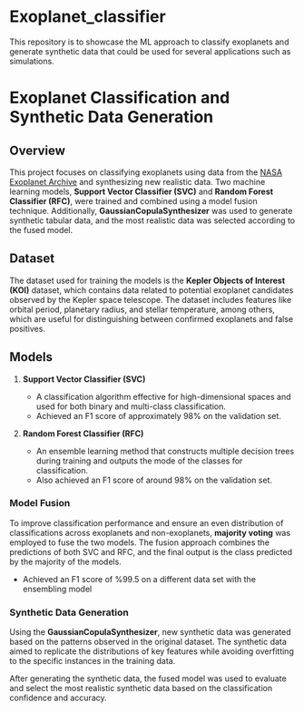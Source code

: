 # Exoplanet_classifier
This repository is to showcase the ML approach to classify exoplanets and generate synthetic data that could be used for several applications such as simulations.

# Exoplanet Classification and Synthetic Data Generation

## Overview
This project focuses on classifying exoplanets using data from the [NASA Exoplanet Archive](https://exoplanetarchive.ipac.caltech.edu/cgi-bin/TblView/nph-tblView?app=ExoTbls&config=koi) and synthesizing new realistic data. Two machine learning models, **Support Vector Classifier (SVC)** and **Random Forest Classifier (RFC)**, were trained and combined using a model fusion technique. Additionally, **GaussianCopulaSynthesizer** was used to generate synthetic tabular data, and the most realistic data was selected according to the fused model.

## Dataset
The dataset used for training the models is the **Kepler Objects of Interest (KOI)** dataset, which contains data related to potential exoplanet candidates observed by the Kepler space telescope. The dataset includes features like orbital period, planetary radius, and stellar temperature, among others, which are useful for distinguishing between confirmed exoplanets and false positives.

## Models
1. **Support Vector Classifier (SVC)**
   - A classification algorithm effective for high-dimensional spaces and used for both binary and multi-class classification.
   - Achieved an F1 score of approximately 98% on the validation set.

2. **Random Forest Classifier (RFC)**
   - An ensemble learning method that constructs multiple decision trees during training and outputs the mode of the classes for classification.
   - Also achieved an F1 score of around 98% on the validation set.

### Model Fusion
To improve classification performance and ensure an even distribution of classifications across exoplanets and non-exoplanets, **majority voting** was employed to fuse the two models. The fusion approach combines the predictions of both SVC and RFC, and the final output is the class predicted by the majority of the models.
   - Achieved an F1 score of %99.5 on a different data set with the ensembling model


### Synthetic Data Generation
Using the **GaussianCopulaSynthesizer**, new synthetic data was generated based on the patterns observed in the original dataset. The synthetic data aimed to replicate the distributions of key features while avoiding overfitting to the specific instances in the training data. 

After generating the synthetic data, the fused model was used to evaluate and select the most realistic synthetic data based on the classification confidence and accuracy.
